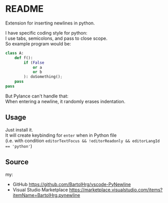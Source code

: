 # README
Extension for inserting newlines in python.  

I have specific coding style for python:  
I use tabs, semicolons, and pass to close scope.  
So example program would be:  
```py
class A:
	def f():
		if (False
			or a
			or b
		): doSomething();
	pass
pass
```

But Pylance can't handle that:  
When entering a newline, it randomly erases indentation.  

## Usage

Just install it.  
It will create keybinding for `enter` when in Python file  
(i.e. with condition `editorTextFocus && !editorReadonly && editorLangId == 'python'`)  

## Source

my:  
* GitHub https://github.com/BartolHrg/vscode-PyNewline
* Visual Studio Marketplace https://marketplace.visualstudio.com/items?itemName=BartolHrg.pynewline
